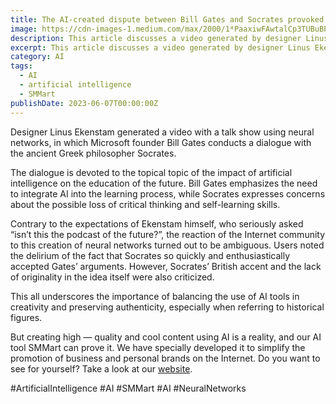 ```yaml
---
title: The AI-created dispute between Bill Gates and Socrates provoked real disputes on the web
image: https://cdn-images-1.medium.com/max/2000/1*PaaxiwFAwtalCp3TUBuBPg.png
description: This article discusses a video generated by designer Linus Ekenstam using neural networks, in which Microsoft founder Bill Gates conducts a dialogue with the ancient Greek philosopher Socrates on the topic of the impact of artificial intelligence on the education of the future. The article highlights the mixed reactions of the internet community to this creation, with some users criticizing the lack of authenticity in the idea while others praised the use of AI tools in creativity. The article also promotes SMMart, an AI tool designed for promoting business and personal brands on the internet.
excerpt: This article discusses a video generated by designer Linus Ekenstam using neural networks, in which Microsoft founder Bill Gates conducts a dialogue with t...
category: AI
tags:
  - AI
  - artificial intelligence
  - SMMart
publishDate: 2023-06-07T00:00:00Z
---
```


Designer Linus Ekenstam generated a video with a talk show using neural networks, in which Microsoft founder Bill Gates conducts a dialogue with the ancient Greek philosopher Socrates.

The dialogue is devoted to the topical topic of the impact of artificial intelligence on the education of the future. Bill Gates emphasizes the need to integrate AI into the learning process, while Socrates expresses concerns about the possible loss of critical thinking and self-learning skills.

Contrary to the expectations of Ekenstam himself, who seriously asked “isn’t this the podcast of the future?”, the reaction of the Internet community to this creation of neural networks turned out to be ambiguous. Users noted the delirium of the fact that Socrates so quickly and enthusiastically accepted Gates’ arguments. However, Socrates’ British accent and the lack of originality in the idea itself were also criticized.

This all underscores the importance of balancing the use of AI tools in creativity and preserving authenticity, especially when referring to historical figures.

But creating high — quality and cool content using AI is a reality, and our AI tool SMMart can prove it. We have specially developed it to simplify the promotion of business and personal brands on the Internet. Do you want to see for yourself? Take a look at our [website](https://www.smm.art/).

#ArtificialIntelligence #AI #SMMart #AI #NeuralNetworks
